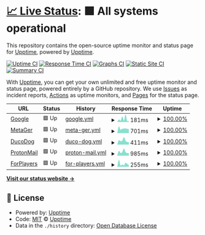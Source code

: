 # [📈 Live Status](https://upptime.github.io/upptime): <!--live status--> **🟩 All systems operational**

This repository contains the open-source uptime monitor and status page for [Upptime](https://upptime.js.org), powered by [Upptime](https://github.com/upptime/upptime).

[![Uptime CI](https://github.com/sraaronrock/upptime/workflows/Uptime%20CI/badge.svg)](https://github.com/sraaronrock/upptime/actions?query=workflow%3A%22Uptime+CI%22)
[![Response Time CI](https://github.com/sraaronrock/upptime/workflows/Response%20Time%20CI/badge.svg)](https://github.com/sraaronrock/upptime/actions?query=workflow%3A%22Response+Time+CI%22)
[![Graphs CI](https://github.com/sraaronrock/upptime/workflows/Graphs%20CI/badge.svg)](https://github.com/sraaronrock/upptime/actions?query=workflow%3A%22Graphs+CI%22)
[![Static Site CI](https://github.com/sraaronrock/upptime/workflows/Static%20Site%20CI/badge.svg)](https://github.com/sraaronrock/upptime/actions?query=workflow%3A%22Static+Site+CI%22)
[![Summary CI](https://github.com/sraaronrock/upptime/workflows/Summary%20CI/badge.svg)](https://github.com/sraaronrock/upptime/actions?query=workflow%3A%22Summary+CI%22)

With [Upptime](https://upptime.js.org), you can get your own unlimited and free uptime monitor and status page, powered entirely by a GitHub repository. We use [Issues](https://github.com/upptime/upptime/issues) as incident reports, [Actions](https://github.com/sraaronrock/upptime/actions) as uptime monitors, and [Pages](https://upptime.github.io/upptime) for the status page.

<!--start: status pages-->
<!-- This summary is generated by Upptime (https://github.com/upptime/upptime) -->
<!-- Do not edit this manually, your changes will be overwritten -->
<!-- prettier-ignore -->
| URL | Status | History | Response Time | Uptime |
| --- | ------ | ------- | ------------- | ------ |
| <img alt="" src="https://icons.duckduckgo.com/ip3/www.google.com.ico" height="13"> [Google](https://www.google.com) | 🟩 Up | [google.yml](https://github.com/sraaronrock/upptime/commits/HEAD/history/google.yml) | <details><summary><img alt="Response time graph" src="./graphs/google/response-time-week.png" height="20"> 181ms</summary><br><a href="https://uptime.sraaronrock.ovh/history/google"><img alt="Response time 105" src="https://img.shields.io/endpoint?url=https%3A%2F%2Fraw.githubusercontent.com%2Fsraaronrock%2Fupptime%2FHEAD%2Fapi%2Fgoogle%2Fresponse-time.json"></a><br><a href="https://uptime.sraaronrock.ovh/history/google"><img alt="24-hour response time 65" src="https://img.shields.io/endpoint?url=https%3A%2F%2Fraw.githubusercontent.com%2Fsraaronrock%2Fupptime%2FHEAD%2Fapi%2Fgoogle%2Fresponse-time-day.json"></a><br><a href="https://uptime.sraaronrock.ovh/history/google"><img alt="7-day response time 181" src="https://img.shields.io/endpoint?url=https%3A%2F%2Fraw.githubusercontent.com%2Fsraaronrock%2Fupptime%2FHEAD%2Fapi%2Fgoogle%2Fresponse-time-week.json"></a><br><a href="https://uptime.sraaronrock.ovh/history/google"><img alt="30-day response time 120" src="https://img.shields.io/endpoint?url=https%3A%2F%2Fraw.githubusercontent.com%2Fsraaronrock%2Fupptime%2FHEAD%2Fapi%2Fgoogle%2Fresponse-time-month.json"></a><br><a href="https://uptime.sraaronrock.ovh/history/google"><img alt="1-year response time 105" src="https://img.shields.io/endpoint?url=https%3A%2F%2Fraw.githubusercontent.com%2Fsraaronrock%2Fupptime%2FHEAD%2Fapi%2Fgoogle%2Fresponse-time-year.json"></a></details> | <details><summary><a href="https://uptime.sraaronrock.ovh/history/google">100.00%</a></summary><a href="https://uptime.sraaronrock.ovh/history/google"><img alt="All-time uptime 100.00%" src="https://img.shields.io/endpoint?url=https%3A%2F%2Fraw.githubusercontent.com%2Fsraaronrock%2Fupptime%2FHEAD%2Fapi%2Fgoogle%2Fuptime.json"></a><br><a href="https://uptime.sraaronrock.ovh/history/google"><img alt="24-hour uptime 100.00%" src="https://img.shields.io/endpoint?url=https%3A%2F%2Fraw.githubusercontent.com%2Fsraaronrock%2Fupptime%2FHEAD%2Fapi%2Fgoogle%2Fuptime-day.json"></a><br><a href="https://uptime.sraaronrock.ovh/history/google"><img alt="7-day uptime 100.00%" src="https://img.shields.io/endpoint?url=https%3A%2F%2Fraw.githubusercontent.com%2Fsraaronrock%2Fupptime%2FHEAD%2Fapi%2Fgoogle%2Fuptime-week.json"></a><br><a href="https://uptime.sraaronrock.ovh/history/google"><img alt="30-day uptime 100.00%" src="https://img.shields.io/endpoint?url=https%3A%2F%2Fraw.githubusercontent.com%2Fsraaronrock%2Fupptime%2FHEAD%2Fapi%2Fgoogle%2Fuptime-month.json"></a><br><a href="https://uptime.sraaronrock.ovh/history/google"><img alt="1-year uptime 100.00%" src="https://img.shields.io/endpoint?url=https%3A%2F%2Fraw.githubusercontent.com%2Fsraaronrock%2Fupptime%2FHEAD%2Fapi%2Fgoogle%2Fuptime-year.json"></a></details>
| <img alt="" src="https://icons.duckduckgo.com/ip3/metager.org.ico" height="13"> [MetaGer](https://metager.org) | 🟩 Up | [meta-ger.yml](https://github.com/sraaronrock/upptime/commits/HEAD/history/meta-ger.yml) | <details><summary><img alt="Response time graph" src="./graphs/meta-ger/response-time-week.png" height="20"> 701ms</summary><br><a href="https://uptime.sraaronrock.ovh/history/meta-ger"><img alt="Response time 681" src="https://img.shields.io/endpoint?url=https%3A%2F%2Fraw.githubusercontent.com%2Fsraaronrock%2Fupptime%2FHEAD%2Fapi%2Fmeta-ger%2Fresponse-time.json"></a><br><a href="https://uptime.sraaronrock.ovh/history/meta-ger"><img alt="24-hour response time 634" src="https://img.shields.io/endpoint?url=https%3A%2F%2Fraw.githubusercontent.com%2Fsraaronrock%2Fupptime%2FHEAD%2Fapi%2Fmeta-ger%2Fresponse-time-day.json"></a><br><a href="https://uptime.sraaronrock.ovh/history/meta-ger"><img alt="7-day response time 701" src="https://img.shields.io/endpoint?url=https%3A%2F%2Fraw.githubusercontent.com%2Fsraaronrock%2Fupptime%2FHEAD%2Fapi%2Fmeta-ger%2Fresponse-time-week.json"></a><br><a href="https://uptime.sraaronrock.ovh/history/meta-ger"><img alt="30-day response time 712" src="https://img.shields.io/endpoint?url=https%3A%2F%2Fraw.githubusercontent.com%2Fsraaronrock%2Fupptime%2FHEAD%2Fapi%2Fmeta-ger%2Fresponse-time-month.json"></a><br><a href="https://uptime.sraaronrock.ovh/history/meta-ger"><img alt="1-year response time 681" src="https://img.shields.io/endpoint?url=https%3A%2F%2Fraw.githubusercontent.com%2Fsraaronrock%2Fupptime%2FHEAD%2Fapi%2Fmeta-ger%2Fresponse-time-year.json"></a></details> | <details><summary><a href="https://uptime.sraaronrock.ovh/history/meta-ger">100.00%</a></summary><a href="https://uptime.sraaronrock.ovh/history/meta-ger"><img alt="All-time uptime 100.00%" src="https://img.shields.io/endpoint?url=https%3A%2F%2Fraw.githubusercontent.com%2Fsraaronrock%2Fupptime%2FHEAD%2Fapi%2Fmeta-ger%2Fuptime.json"></a><br><a href="https://uptime.sraaronrock.ovh/history/meta-ger"><img alt="24-hour uptime 100.00%" src="https://img.shields.io/endpoint?url=https%3A%2F%2Fraw.githubusercontent.com%2Fsraaronrock%2Fupptime%2FHEAD%2Fapi%2Fmeta-ger%2Fuptime-day.json"></a><br><a href="https://uptime.sraaronrock.ovh/history/meta-ger"><img alt="7-day uptime 100.00%" src="https://img.shields.io/endpoint?url=https%3A%2F%2Fraw.githubusercontent.com%2Fsraaronrock%2Fupptime%2FHEAD%2Fapi%2Fmeta-ger%2Fuptime-week.json"></a><br><a href="https://uptime.sraaronrock.ovh/history/meta-ger"><img alt="30-day uptime 100.00%" src="https://img.shields.io/endpoint?url=https%3A%2F%2Fraw.githubusercontent.com%2Fsraaronrock%2Fupptime%2FHEAD%2Fapi%2Fmeta-ger%2Fuptime-month.json"></a><br><a href="https://uptime.sraaronrock.ovh/history/meta-ger"><img alt="1-year uptime 100.00%" src="https://img.shields.io/endpoint?url=https%3A%2F%2Fraw.githubusercontent.com%2Fsraaronrock%2Fupptime%2FHEAD%2Fapi%2Fmeta-ger%2Fuptime-year.json"></a></details>
| <img alt="" src="https://icons.duckduckgo.com/ip3/www.ducodog.es.ico" height="13"> [DucoDog](https://www.ducodog.es) | 🟩 Up | [duco-dog.yml](https://github.com/sraaronrock/upptime/commits/HEAD/history/duco-dog.yml) | <details><summary><img alt="Response time graph" src="./graphs/duco-dog/response-time-week.png" height="20"> 411ms</summary><br><a href="https://uptime.sraaronrock.ovh/history/duco-dog"><img alt="Response time 432" src="https://img.shields.io/endpoint?url=https%3A%2F%2Fraw.githubusercontent.com%2Fsraaronrock%2Fupptime%2FHEAD%2Fapi%2Fduco-dog%2Fresponse-time.json"></a><br><a href="https://uptime.sraaronrock.ovh/history/duco-dog"><img alt="24-hour response time 248" src="https://img.shields.io/endpoint?url=https%3A%2F%2Fraw.githubusercontent.com%2Fsraaronrock%2Fupptime%2FHEAD%2Fapi%2Fduco-dog%2Fresponse-time-day.json"></a><br><a href="https://uptime.sraaronrock.ovh/history/duco-dog"><img alt="7-day response time 411" src="https://img.shields.io/endpoint?url=https%3A%2F%2Fraw.githubusercontent.com%2Fsraaronrock%2Fupptime%2FHEAD%2Fapi%2Fduco-dog%2Fresponse-time-week.json"></a><br><a href="https://uptime.sraaronrock.ovh/history/duco-dog"><img alt="30-day response time 333" src="https://img.shields.io/endpoint?url=https%3A%2F%2Fraw.githubusercontent.com%2Fsraaronrock%2Fupptime%2FHEAD%2Fapi%2Fduco-dog%2Fresponse-time-month.json"></a><br><a href="https://uptime.sraaronrock.ovh/history/duco-dog"><img alt="1-year response time 432" src="https://img.shields.io/endpoint?url=https%3A%2F%2Fraw.githubusercontent.com%2Fsraaronrock%2Fupptime%2FHEAD%2Fapi%2Fduco-dog%2Fresponse-time-year.json"></a></details> | <details><summary><a href="https://uptime.sraaronrock.ovh/history/duco-dog">100.00%</a></summary><a href="https://uptime.sraaronrock.ovh/history/duco-dog"><img alt="All-time uptime 100.00%" src="https://img.shields.io/endpoint?url=https%3A%2F%2Fraw.githubusercontent.com%2Fsraaronrock%2Fupptime%2FHEAD%2Fapi%2Fduco-dog%2Fuptime.json"></a><br><a href="https://uptime.sraaronrock.ovh/history/duco-dog"><img alt="24-hour uptime 100.00%" src="https://img.shields.io/endpoint?url=https%3A%2F%2Fraw.githubusercontent.com%2Fsraaronrock%2Fupptime%2FHEAD%2Fapi%2Fduco-dog%2Fuptime-day.json"></a><br><a href="https://uptime.sraaronrock.ovh/history/duco-dog"><img alt="7-day uptime 100.00%" src="https://img.shields.io/endpoint?url=https%3A%2F%2Fraw.githubusercontent.com%2Fsraaronrock%2Fupptime%2FHEAD%2Fapi%2Fduco-dog%2Fuptime-week.json"></a><br><a href="https://uptime.sraaronrock.ovh/history/duco-dog"><img alt="30-day uptime 100.00%" src="https://img.shields.io/endpoint?url=https%3A%2F%2Fraw.githubusercontent.com%2Fsraaronrock%2Fupptime%2FHEAD%2Fapi%2Fduco-dog%2Fuptime-month.json"></a><br><a href="https://uptime.sraaronrock.ovh/history/duco-dog"><img alt="1-year uptime 100.00%" src="https://img.shields.io/endpoint?url=https%3A%2F%2Fraw.githubusercontent.com%2Fsraaronrock%2Fupptime%2FHEAD%2Fapi%2Fduco-dog%2Fuptime-year.json"></a></details>
| <img alt="" src="https://icons.duckduckgo.com/ip3/proton.me.ico" height="13"> [ProtonMail](https://proton.me) | 🟩 Up | [proton-mail.yml](https://github.com/sraaronrock/upptime/commits/HEAD/history/proton-mail.yml) | <details><summary><img alt="Response time graph" src="./graphs/proton-mail/response-time-week.png" height="20"> 985ms</summary><br><a href="https://uptime.sraaronrock.ovh/history/proton-mail"><img alt="Response time 965" src="https://img.shields.io/endpoint?url=https%3A%2F%2Fraw.githubusercontent.com%2Fsraaronrock%2Fupptime%2FHEAD%2Fapi%2Fproton-mail%2Fresponse-time.json"></a><br><a href="https://uptime.sraaronrock.ovh/history/proton-mail"><img alt="24-hour response time 665" src="https://img.shields.io/endpoint?url=https%3A%2F%2Fraw.githubusercontent.com%2Fsraaronrock%2Fupptime%2FHEAD%2Fapi%2Fproton-mail%2Fresponse-time-day.json"></a><br><a href="https://uptime.sraaronrock.ovh/history/proton-mail"><img alt="7-day response time 985" src="https://img.shields.io/endpoint?url=https%3A%2F%2Fraw.githubusercontent.com%2Fsraaronrock%2Fupptime%2FHEAD%2Fapi%2Fproton-mail%2Fresponse-time-week.json"></a><br><a href="https://uptime.sraaronrock.ovh/history/proton-mail"><img alt="30-day response time 901" src="https://img.shields.io/endpoint?url=https%3A%2F%2Fraw.githubusercontent.com%2Fsraaronrock%2Fupptime%2FHEAD%2Fapi%2Fproton-mail%2Fresponse-time-month.json"></a><br><a href="https://uptime.sraaronrock.ovh/history/proton-mail"><img alt="1-year response time 965" src="https://img.shields.io/endpoint?url=https%3A%2F%2Fraw.githubusercontent.com%2Fsraaronrock%2Fupptime%2FHEAD%2Fapi%2Fproton-mail%2Fresponse-time-year.json"></a></details> | <details><summary><a href="https://uptime.sraaronrock.ovh/history/proton-mail">100.00%</a></summary><a href="https://uptime.sraaronrock.ovh/history/proton-mail"><img alt="All-time uptime 99.94%" src="https://img.shields.io/endpoint?url=https%3A%2F%2Fraw.githubusercontent.com%2Fsraaronrock%2Fupptime%2FHEAD%2Fapi%2Fproton-mail%2Fuptime.json"></a><br><a href="https://uptime.sraaronrock.ovh/history/proton-mail"><img alt="24-hour uptime 100.00%" src="https://img.shields.io/endpoint?url=https%3A%2F%2Fraw.githubusercontent.com%2Fsraaronrock%2Fupptime%2FHEAD%2Fapi%2Fproton-mail%2Fuptime-day.json"></a><br><a href="https://uptime.sraaronrock.ovh/history/proton-mail"><img alt="7-day uptime 100.00%" src="https://img.shields.io/endpoint?url=https%3A%2F%2Fraw.githubusercontent.com%2Fsraaronrock%2Fupptime%2FHEAD%2Fapi%2Fproton-mail%2Fuptime-week.json"></a><br><a href="https://uptime.sraaronrock.ovh/history/proton-mail"><img alt="30-day uptime 100.00%" src="https://img.shields.io/endpoint?url=https%3A%2F%2Fraw.githubusercontent.com%2Fsraaronrock%2Fupptime%2FHEAD%2Fapi%2Fproton-mail%2Fuptime-month.json"></a><br><a href="https://uptime.sraaronrock.ovh/history/proton-mail"><img alt="1-year uptime 99.94%" src="https://img.shields.io/endpoint?url=https%3A%2F%2Fraw.githubusercontent.com%2Fsraaronrock%2Fupptime%2FHEAD%2Fapi%2Fproton-mail%2Fuptime-year.json"></a></details>
| <img alt="" src="https://icons.duckduckgo.com/ip3/wiki.fpcomunidad.com.ico" height="13"> [ForPlayers](https://wiki.fpcomunidad.com/) | 🟩 Up | [for-players.yml](https://github.com/sraaronrock/upptime/commits/HEAD/history/for-players.yml) | <details><summary><img alt="Response time graph" src="./graphs/for-players/response-time-week.png" height="20"> 255ms</summary><br><a href="https://uptime.sraaronrock.ovh/history/for-players"><img alt="Response time 272" src="https://img.shields.io/endpoint?url=https%3A%2F%2Fraw.githubusercontent.com%2Fsraaronrock%2Fupptime%2FHEAD%2Fapi%2Ffor-players%2Fresponse-time.json"></a><br><a href="https://uptime.sraaronrock.ovh/history/for-players"><img alt="24-hour response time 148" src="https://img.shields.io/endpoint?url=https%3A%2F%2Fraw.githubusercontent.com%2Fsraaronrock%2Fupptime%2FHEAD%2Fapi%2Ffor-players%2Fresponse-time-day.json"></a><br><a href="https://uptime.sraaronrock.ovh/history/for-players"><img alt="7-day response time 255" src="https://img.shields.io/endpoint?url=https%3A%2F%2Fraw.githubusercontent.com%2Fsraaronrock%2Fupptime%2FHEAD%2Fapi%2Ffor-players%2Fresponse-time-week.json"></a><br><a href="https://uptime.sraaronrock.ovh/history/for-players"><img alt="30-day response time 225" src="https://img.shields.io/endpoint?url=https%3A%2F%2Fraw.githubusercontent.com%2Fsraaronrock%2Fupptime%2FHEAD%2Fapi%2Ffor-players%2Fresponse-time-month.json"></a><br><a href="https://uptime.sraaronrock.ovh/history/for-players"><img alt="1-year response time 272" src="https://img.shields.io/endpoint?url=https%3A%2F%2Fraw.githubusercontent.com%2Fsraaronrock%2Fupptime%2FHEAD%2Fapi%2Ffor-players%2Fresponse-time-year.json"></a></details> | <details><summary><a href="https://uptime.sraaronrock.ovh/history/for-players">100.00%</a></summary><a href="https://uptime.sraaronrock.ovh/history/for-players"><img alt="All-time uptime 100.00%" src="https://img.shields.io/endpoint?url=https%3A%2F%2Fraw.githubusercontent.com%2Fsraaronrock%2Fupptime%2FHEAD%2Fapi%2Ffor-players%2Fuptime.json"></a><br><a href="https://uptime.sraaronrock.ovh/history/for-players"><img alt="24-hour uptime 100.00%" src="https://img.shields.io/endpoint?url=https%3A%2F%2Fraw.githubusercontent.com%2Fsraaronrock%2Fupptime%2FHEAD%2Fapi%2Ffor-players%2Fuptime-day.json"></a><br><a href="https://uptime.sraaronrock.ovh/history/for-players"><img alt="7-day uptime 100.00%" src="https://img.shields.io/endpoint?url=https%3A%2F%2Fraw.githubusercontent.com%2Fsraaronrock%2Fupptime%2FHEAD%2Fapi%2Ffor-players%2Fuptime-week.json"></a><br><a href="https://uptime.sraaronrock.ovh/history/for-players"><img alt="30-day uptime 100.00%" src="https://img.shields.io/endpoint?url=https%3A%2F%2Fraw.githubusercontent.com%2Fsraaronrock%2Fupptime%2FHEAD%2Fapi%2Ffor-players%2Fuptime-month.json"></a><br><a href="https://uptime.sraaronrock.ovh/history/for-players"><img alt="1-year uptime 100.00%" src="https://img.shields.io/endpoint?url=https%3A%2F%2Fraw.githubusercontent.com%2Fsraaronrock%2Fupptime%2FHEAD%2Fapi%2Ffor-players%2Fuptime-year.json"></a></details>

<!--end: status pages-->

[**Visit our status website →**](https://uptime.sraaronrock.ovh/)

## 📄 License

- Powered by: [Upptime](https://github.com/upptime/upptime)
- Code: [MIT](./LICENSE) © [Upptime](https://upptime.js.org)
- Data in the `./history` directory: [Open Database License](https://opendatacommons.org/licenses/odbl/1-0/)
